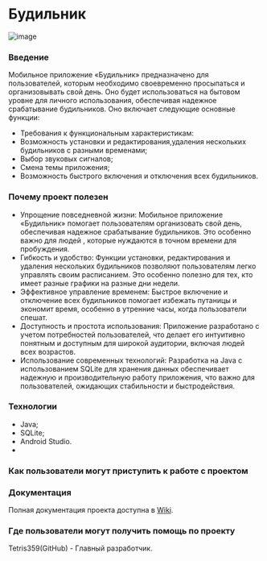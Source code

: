 # Будильник

![image](https://github.com/user-attachments/assets/5a1c423f-8aa1-4483-9a40-d905611969e8)

### Введение

Мобильное приложение «Будильник» предназначено для пользователей, которым необходимо своевременно просыпаться и организовывать свой день. Оно будет использоваться на бытовом уровне для личного использования, обеспечивая надежное срабатывание будильников. Оно включает следующие основные функции:

- Требования к функциональным характеристикам:
- Возможность установки и редактирования,удаления нескольких будильников с разными временами;
- Выбор звуковых сигналов;
- Смена темы приложения;
- Возможность быстрого включения и отключения всех будильников.

### Почему проект полезен

- Упрощение повседневной жизни: Мобильное приложение «Будильник» помогает пользователям организовать свой день, обеспечивая надежное срабатывание будильников. Это особенно важно для людей , которые нуждаются в точном времени для пробуждения.
- Гибкость и удобство: Функции установки, редактирования и удаления нескольких будильников позволяют пользователям легко управлять своим расписанием. Это особенно полезно для тех, кто имеет разные графики на разные дни недели.
- Эффективное управление временем: Быстрое включение и отключение всех будильников помогает избежать путаницы и экономит время, особенно в утренние часы, когда пользователи спешат.
- Доступность и простота использования: Приложение разработано с учетом потребностей пользователей, что делает его интуитивно понятным и доступным для широкой аудитории, включая людей всех возрастов.
- Использование современных технологий: Разработка на Java с использованием SQLite для хранения данных обеспечивает надежную и производительную работу приложения, что важно для пользователей, ожидающих стабильности и быстродействия.

### Технологии
- Java;
- SQLite;
- Android Studio.
- 
### Как пользователи могут приступить к работе с проектом


### Документация
Полная документация проекта доступна в [Wiki](https://github.com/Tetris359/Budilnik/wiki).

### Где пользователи могут получить помощь по проекту
Tetris359(GitHub) - Главный разработчик.
